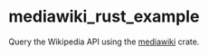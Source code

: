 # mediawiki_rust_example

Query the Wikipedia API using the [mediawiki](https://github.com/magnusmanske/mediawiki_rust) crate.
